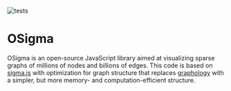 ![tests](https://github.com/iliiliiliili/osigma/actions/workflows/node.js.yml/badge.svg)

# OSigma

OSigma is an open-source JavaScript library aimed at visualizing sparse graphs of millions of nodes and billions of edges. This code is based on [sigma.js](https://github.com/jacomyal/sigma.js) with optimization for graph structure that replaces [graphology](https://github.com/graphology/graphology) with a simpler, but more memory- and computation-efficient structure.
